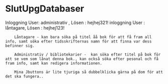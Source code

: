 # SlutUpgDatabaser
 Inloggning  User: administrativ , Lösen : hejhej321!
        inloggning User : låntagare, Lösen : hejhej123!

        Låntagare - kan bara söka på titel åå bok för att få fram all info, samt söka efter tidsskrifternas namn för att finna var dess befinner sig.

        Administrativ / bibliotekarier -  kan söka efter titel på bok för att se vem som lånat denna bok., kan också söka efter pesonal och få fram info, samt kan redigera informationen.
        
        Mina Jbuttons är lite tjuriga så dubbelklicka gärna på dom för att det ska fungera..
